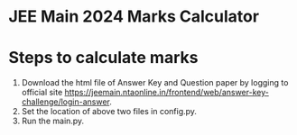 # JEE Main 2024 Marks Calculator
# Steps to calculate marks
1. Download the html file of Answer Key and Question paper by logging to official site https://jeemain.ntaonline.in/frontend/web/answer-key-challenge/login-answer.
2. Set the location of above two files in config.py.
3. Run the main.py. 
